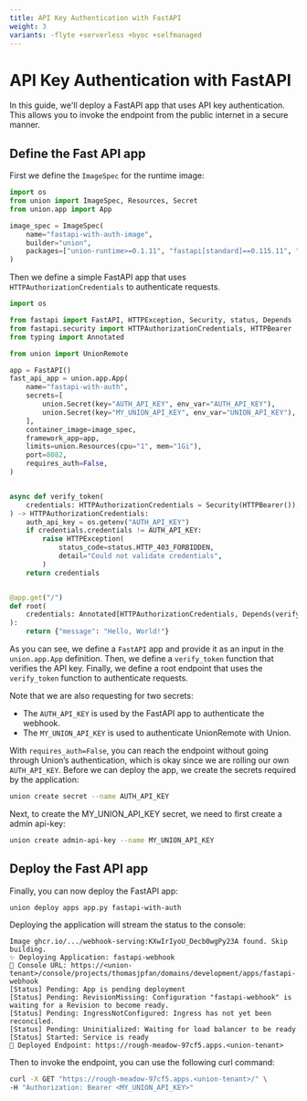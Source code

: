 ```yaml
---
title: API Key Authentication with FastAPI
weight: 3
variants: -flyte +serverless +byoc +selfmanaged
---
```


# API Key Authentication with FastAPI

In this guide, we'll deploy a FastAPI app that uses API key authentication. This
allows you to invoke the endpoint from the public internet in a secure manner.

## Define the Fast API app

First we define the `ImageSpec` for the runtime image:

```python
import os
from union import ImageSpec, Resources, Secret
from union.app import App

image_spec = ImageSpec(
    name="fastapi-with-auth-image",
    builder="union",
    packages=["union-runtime>=0.1.11", "fastapi[standard]==0.115.11", "union>=0.1.150"],
)
```

Then we define a simple FastAPI app that uses `HTTPAuthorizationCredentials` to
authenticate requests.

```python
import os

from fastapi import FastAPI, HTTPException, Security, status, Depends
from fastapi.security import HTTPAuthorizationCredentials, HTTPBearer
from typing import Annotated

from union import UnionRemote

app = FastAPI()
fast_api_app = union.app.App(
    name="fastapi-with-auth",
    secrets=[
        union.Secret(key="AUTH_API_KEY", env_var="AUTH_API_KEY"),
        union.Secret(key="MY_UNION_API_KEY", env_var="UNION_API_KEY"),
    ],
    container_image=image_spec,
    framework_app=app,
    limits=union.Resources(cpu="1", mem="1Gi"),
    port=8082,
    requires_auth=False,
)


async def verify_token(
    credentials: HTTPAuthorizationCredentials = Security(HTTPBearer()),
) -> HTTPAuthorizationCredentials:
    auth_api_key = os.getenv("AUTH_API_KEY")
    if credentials.credentials != AUTH_API_KEY:
        raise HTTPException(
            status_code=status.HTTP_403_FORBIDDEN,
            detail="Could not validate credentials",
        )
    return credentials


@app.get("/")
def root(
    credentials: Annotated[HTTPAuthorizationCredentials, Depends(verify_token)],
):
    return {"message": "Hello, World!"}
```

As you can see, we define a `FastAPI` app and provide it as an input in the
`union.app.App` definition. Then, we define a `verify_token` function that
verifies the API key. Finally, we define a root endpoint that uses the
`verify_token` function to authenticate requests.

Note that we are also requesting for two secrets:
- The `AUTH_API_KEY` is used by the FastAPI app to authenticate the webhook.
- The `MY_UNION_API_KEY` is used to authenticate UnionRemote with Union.

With `requires_auth=False`, you can reach the endpoint without going through Union’s authentication, which is okay since we are rolling our own `AUTH_API_KEY`. Before
we can deploy the app, we create the secrets required by the application:

```bash
union create secret --name AUTH_API_KEY
```

Next, to create the MY_UNION_API_KEY secret, we need to first create a admin api-key:

```bash
union create admin-api-key --name MY_UNION_API_KEY
```
## Deploy the Fast API app

Finally, you can now deploy the FastAPI app:

```bash
union deploy apps app.py fastapi-with-auth
```

Deploying the application will stream the status to the console:

```
Image ghcr.io/.../webhook-serving:KXwIrIyoU_Decb0wgPy23A found. Skip building.
✨ Deploying Application: fastapi-webhook
🔎 Console URL: https://<union-tenant>/console/projects/thomasjpfan/domains/development/apps/fastapi-webhook
[Status] Pending: App is pending deployment
[Status] Pending: RevisionMissing: Configuration "fastapi-webhook" is waiting for a Revision to become ready.
[Status] Pending: IngressNotConfigured: Ingress has not yet been reconciled.
[Status] Pending: Uninitialized: Waiting for load balancer to be ready
[Status] Started: Service is ready
🚀 Deployed Endpoint: https://rough-meadow-97cf5.apps.<union-tenant>
```

Then to invoke the endpoint, you can use the following curl command:

```bash
curl -X GET "https://rough-meadow-97cf5.apps.<union-tenant>/" \
-H "Authorization: Bearer <MY_UNION_API_KEY>"
```
